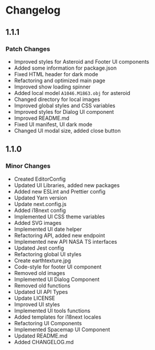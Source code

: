 # Changelog

## 1.1.1

### Patch Changes

- Improved styles for Asteroid and Footer UI components
- Added some information for package.json
- Fixed HTML header for dark mode
- Refactoring and optimized main page
- Improved show loading spinner
- Added local model `A1046.M1863.obj` for asteroid
- Changed directory for local images
- Improved global styles and CSS variables
- Improved styles for Dialog UI component
- Improved README.md
- Fixed UI manifest, UI dark mode
- Changed UI modal size, added close button

## 1.1.0

### Minor Changes

- Created EditorConfig
- Updated UI Libraries, added new packages
- Added new ESLint and Prettier config
- Updated Yarn version
- Update next.config.js
- Added i18next config
- Implemented UI CSS theme variables
- Added SVG images
- Implemented UI date helper
- Refactoring API, added new endpoint
- Implemented new API NASA TS interfaces
- Updated Jest config
- Refactoring global UI styles
- Create earthtexture.jpg
- Code-style for footer UI component
- Removed old images
- Implemented UI Dialog Component
- Removed old functions
- Updated UI API Types
- Update LICENSE
- Improved UI styles
- Implemented UI tools functions
- Added templates for i18next locales
- Refactoring UI Components
- Implemented Spacemap UI Component
- Updated README.md
- Added CHANGELOG.md
